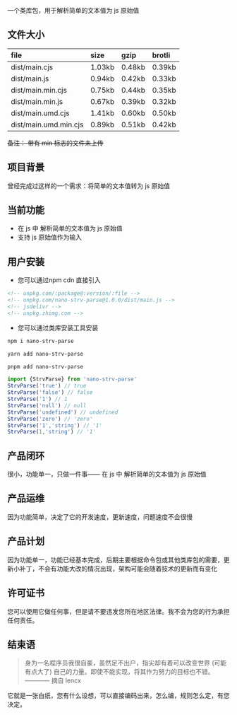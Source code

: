 一个类库包，用于解析简单的文本值为 js 原始值

## 文件大小

file | size | gzip | brotli
:---- | :---- | :---- | :----
dist/main.cjs | 1.03kb | 0.48kb | 0.39kb
dist/main.js | 0.94kb | 0.42kb | 0.33kb
dist/main.min.cjs | 0.75kb | 0.44kb | 0.35kb
dist/main.min.js | 0.67kb | 0.39kb | 0.32kb
dist/main.umd.cjs | 1.41kb | 0.60kb | 0.50kb
dist/main.umd.min.cjs | 0.89kb | 0.51kb | 0.42kb

~~备注： 带有 min 标志的文件未上传~~

## 项目背景

曾经完成过这样的一个需求：将简单的文本值转为 js 原始值

## 当前功能

- 在 js 中 解析简单的文本值为 js 原始值 
- 支持 js 原始值作为输入

## 用户安装

- 您可以通过npm cdn 直接引入
```html
<!-- unpkg.com/:package@:version/:file -->
<!-- unpkg.com/nano-strv-parse@1.0.0/dist/main.js -->
<!-- jsdelivr -->
<!-- unpkg.zhimg.com -->
```

- 您可以通过类库安装工具安装
```bash
npm i nano-strv-parse
```

```bash
yarn add nano-strv-parse
```

```bash
pnpm add nano-strv-parse
```

```ts
import {StrvParse} from 'nano-strv-parse'
StrvParse('true') // true
StrvParse('false') // false
StrvParse('1') // 1
StrvParse('null') // null
StrvParse('undefined') // undefined
StrvParse('zero') // 'zero'
StrvParse('1','string') // '1'
StrvParse(1,'string') // '1'
```

## 产品闭环

很小，功能单一，只做一件事—— 在 js 中 解析简单的文本值为 js 原始值

## 产品运维

因为功能简单，决定了它的开发速度，更新速度，问题速度不会很慢

## 产品计划

因为功能单一，功能已经基本完成，后期主要根据命令包或其他类库包的需要，更新小补丁，不会有功能大改的情况出现，架构可能会随着技术的更新而有变化

## 许可证书

您可以使用它做任何事，但是请不要违发您所在地区法律。我不会为您的行为承担任何责任。

## 结束语

> 身为一名程序员我很自豪，虽然足不出户，指尖却有着可以改变世界 (可能有点大了) 自己的力量。即使不能实现，将其作为努力的目标也不错。———— 摘自 lencx

它就是一张白纸，您有什么设想，可以直接编码出来，怎么编，规则怎么定，有您决定。